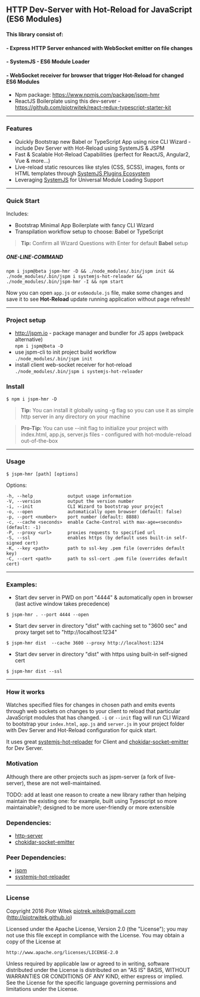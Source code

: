 ## HTTP Dev-Server with Hot-Reload for JavaScript (ES6 Modules)

#### This library consist of:
#### - Express HTTP Server enhanced with WebSocket emitter on file changes
#### - SystemJS - ES6 Module Loader
#### - WebSocket receiver for browser that trigger Hot-Reload for changed ES6 Modules

- Npm package: https://www.npmjs.com/package/jspm-hmr
- ReactJS Boilerplate using this dev-server - https://github.com/piotrwitek/react-redux-typescript-starter-kit

---

### Features
- Quickly Bootstrap new Babel or TypeScript App using nice CLI Wizard - include Dev Server with Hot-Reload using SystemJS & JSPM
- Fast & Scalable Hot-Reload Capabilities (perfect for ReactJS, Angular2, Vue & more...)
- Live-reload static resources like styles (CSS, SCSS), images, fonts or HTML templates through [SystemJS Plugins Ecosystem](https://github.com/systemjs/systemjs#plugins)
- Leveraging [SystemJS](https://github.com/systemjs/systemjs) for Universal Module Loading Support

---

### Quick Start
Includes:
- Bootstrap Minimal App Boilerplate with fancy CLI Wizard
- Transpilation workflow setup to choose: Babel or TypeScript

> __Tip:__ Confirm all Wizard Questions with Enter for default __Babel__ setup

##### _ONE-LINE-COMMAND_
```
npm i jspm@beta jspm-hmr -D && ./node_modules/.bin/jspm init && ./node_modules/.bin/jspm i systemjs-hot-reloader && ./node_modules/.bin/jspm-hmr -I && npm start
```

Now you can open `app.js` or `es6module.js` file, make some changes and save it to see __Hot-Reload__ update running application without page refresh!

---

### Project setup

- http://jspm.io - package manager and bundler for JS apps (webpack alternative)  
`npm i jspm@beta -D`
- use jspm-cli to init project build workflow  
`./node_modules/.bin/jspm init`
- install client web-socket receiver for hot-reload  
`./node_modules/.bin/jspm i systemjs-hot-reloader`

### Install

```
$ npm i jspm-hmr -D
```

> __Tip:__ You can install it globally using -g flag so you can use it as simple http server in any directory on your machine

> __Pro-Tip:__ You can use --init flag to initialize your project with index.html, app.js, server.js files - configured with hot-module-reload out-of-the-box

---

### Usage
```
$ jspm-hmr [path] [options]
```
 Options:

    -h, --help             output usage information
    -V, --version          output the version number
    -i, --init             CLI Wizard to bootstrap your project
    -o, --open             automatically open browser (default: false)
    -p, --port <number>    port number (default: 8888)
    -c, --cache <seconds>  enable Cache-Control with max-age=<seconds> (default: -1)
    -P, --proxy <url>      proxies requests to specified url    
    -S, --ssl              enables https (by default uses built-in self-signed cert)
    -K, --key <path>       path to ssl-key .pem file (overrides default key)
    -C, --cert <path>      path to ssl-cert .pem file (overrides default cert)
---

### Examples:

- Start dev server in PWD  on port "4444" & automatically open in browser (last active window takes precedence)
```
$ jspm-hmr . --port 4444 --open
```

- Start dev server in directory "dist" with caching set to "3600 sec" and proxy target set to "http://localhost:1234"
```
$ jspm-hmr dist  --cache 3600 --proxy http://localhost:1234
```

- Start dev server in directory "dist" with https using built-in self-signed cert
```
$ jspm-hmr dist --ssl
```

---

### How it works
Watches specified files for changes in chosen path and emits events through web sockets on changes to your client to reload that particular JavaScript modules that has changed.
`-i` or `--init` flag will run CLI Wizard to bootstrap your `index.html`, `app.js` and `server.js` in your project folder with Dev Server and Hot-Reload configuration for quick start.

It uses great [systemjs-hot-reloader](https://github.com/capaj/systemjs-hot-reloader) for Client and [chokidar-socket-emitter](https://github.com/capaj/chokidar-socket-emitter) for Dev Server.

### Motivation
Although there are other projects such as jspm-server (a fork of live-server), these are not well-maintained.

TODO: add at least one reason to create a new library rather than helping maintain the existing one: for example, built using Typescript so more maintainable?; designed to be more user-friendly or more extensible

### Dependencies:
- [http-server](https://github.com/indexzero/http-server)
- [chokidar-socket-emitter](https://github.com/capaj/chokidar-socket-emitter)

### Peer Dependencies:
- [jspm](https://github.com/jspm/jspm-cli)
- [systemjs-hot-reloader](https://github.com/capaj/systemjs-hot-reloader)

---

### License

Copyright 2016 Piotr Witek <piotrek.witek@gmail.com> (http://piotrwitek.github.io)

Licensed under the Apache License, Version 2.0 (the "License");
you may not use this file except in compliance with the License.
You may obtain a copy of the License at

    http://www.apache.org/licenses/LICENSE-2.0

Unless required by applicable law or agreed to in writing, software
distributed under the License is distributed on an "AS IS" BASIS,
WITHOUT WARRANTIES OR CONDITIONS OF ANY KIND, either express or implied.
See the License for the specific language governing permissions and
limitations under the License.
